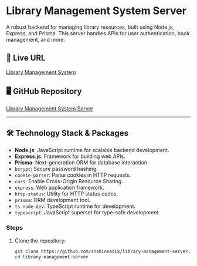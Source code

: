 # Library Management System Server

A robust backend for managing library resources, built using Node.js, Express, and Prisma. This server handles APIs for user authentication, book management, and more.

## 🔗 Live URL  
[Library Management System](https://library-sigma-two.vercel.app/)

## 🖥️ GitHub Repository  
[Library Management System Server](https://github.com/shahinsadik/library-management-server)

---

## 🛠️ Technology Stack & Packages

- **Node.js**: JavaScript runtime for scalable backend development.
- **Express.js**: Framework for building web APIs.
- **Prisma**: Next-generation ORM for database interaction.
- `bcrypt`: Secure password hashing.
- `cookie-parser`: Parse cookies in HTTP requests.
- `cors`: Enable Cross-Origin Resource Sharing.
- `express`: Web application framework.
- `http-status`: Utility for HTTP status codes.
- `prisma`: ORM development tool.
- `ts-node-dev`: TypeScript runtime for development.
- `typescript`: JavaScript superset for type-safe development.


### Steps
1. Clone the repository:
   ```bash
   git clone https://github.com/shahinsadik/library-management-server.git
   cd library-management-server
